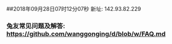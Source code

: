 ##2018年09月28日07时12分07秒 新址: 142.93.82.229
### 兔友常见问题及解答: https://github.com/wanggonging/d/blob/w/FAQ.md
